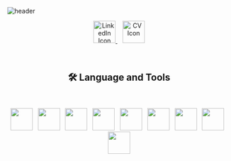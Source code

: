 <!-- Capsule Render Header -->
![header](https://capsule-render.vercel.app/api?type=waving&color=0:50c878,50:20c997,100:1abc9c&height=300&section=header&text=Hey!%20Glad%20you’re%20here%20😄&fontSize=70&fontColor=f8f9fa)

<!-- Centered LinkedIn & CV Icons -->
<p align="center">
  <!-- LinkedIn -->
  <a href="https://www.linkedin.com/in/marwan-atef-22975a259" target="_blank">
    <img src="https://cdn4.iconfinder.com/data/icons/socialcones/508/LinkedIn-1024.png" width="50" alt="LinkedIn Icon" />
  </a>
  &nbsp;&nbsp;
  <!-- CV -->
  <a href="https://YOUR_CV_LINK" target="_blank">
    <img src="https://cdn2.iconfinder.com/data/icons/business-2-27/48/66-1024.png" width="50" alt="CV Icon" />
  </a>
</p>
<br>
<h2 align="center">🛠 Language and Tools</h2>
<br>
<p align="center">
  <img src="https://skillicons.dev/icons?i=dart" width="50" />&nbsp;&nbsp;
  <img src="https://skillicons.dev/icons?i=flutter" width="50" />&nbsp;&nbsp;
  <img src="https://skillicons.dev/icons?i=androidstudio" width="50" />&nbsp;&nbsp;
  <img src="https://skillicons.dev/icons?i=figma" width="50" />&nbsp;&nbsp;
  <img src="https://skillicons.dev/icons?i=git" width="50" />&nbsp;&nbsp;
  <img src="https://skillicons.dev/icons?i=github" width="50" />&nbsp;&nbsp;
  <img src="https://skillicons.dev/icons?i=firebase" width="50" />&nbsp;&nbsp;
  <img src="https://skillicons.dev/icons?i=supabase" width="50" />&nbsp;&nbsp;
  <img src="https://skillicons.dev/icons?i=postman" width="50" />
</p>








